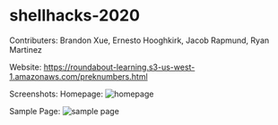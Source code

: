 # shellhacks-2020

Contributers:
Brandon Xue, Ernesto Hooghkirk, Jacob Rapmund, Ryan Martinez

Website: https://roundabout-learning.s3-us-west-1.amazonaws.com/preknumbers.html

Screenshots:
Homepage:
![homepage](https://user-images.githubusercontent.com/37064367/100995977-60cfa500-350d-11eb-9a8d-48d3e6dddeb1.jpg)

Sample Page:
![sample page](https://user-images.githubusercontent.com/37064367/100995980-6200d200-350d-11eb-9b67-d75a1bc6f306.png)
